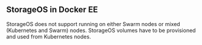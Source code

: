 ## StorageOS in Docker EE

StorageOS does not support running on either Swarm nodes or mixed (Kubernetes
and Swarm) nodes. StorageOS volumes have to be provisioned and used from
Kubernetes nodes.
